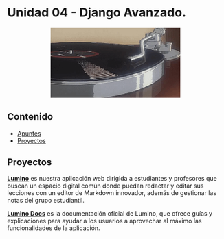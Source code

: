 # Unidad 04 - Django Avanzado.

<div align=center>
    <img src="../../extras/vinilo.gif" alt="vinilo" width="60%">
</div>

## Contenido
- [Apuntes](./apuntes/README.md)
- [Proyectos](#proyectos)

## Proyectos
[**Lumino**](https://github.com/Chugani05-JesusLugo2002/Lumino.git) es nuestra aplicación web dirigida a estudiantes y profesores que buscan un espacio digital común donde puedan redactar y editar sus lecciones con un editor de Markdown innovador, además de gestionar las notas del grupo estudiantil.

[**Lumino Docs**](https://github.com/Chugani05-JesusLugo2002/LuminoDocs.git) es la documentación oficial de Lumino, que ofrece guías y explicaciones para ayudar a los usuarios a aprovechar al máximo las funcionalidades de la aplicación.
